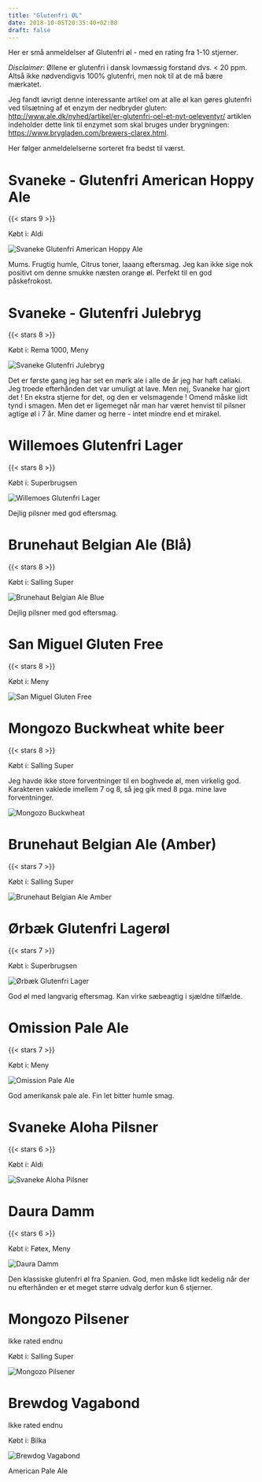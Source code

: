 ```yaml
---
title: "Glutenfri ØL"
date: 2018-10-05T20:35:40+02:00
draft: false
---
```

Her er små anmeldelser af Glutenfri øl - med en rating fra 1-10 stjerner.

*Disclaimer*: Øllene er glutenfri i dansk lovmæssig forstand dvs. < 20 ppm.
Altså ikke nødvendigvis 100% glutenfri, men nok til at de må bære mærkatet.

Jeg fandt iøvrigt denne interessante artikel om at alle øl kan gøres glutenfri ved tilsætning af et enzym der nedbryder gluten:
<http://www.ale.dk/nyhed/artikel/er-glutenfri-oel-et-nyt-oeleventyr/> artiklen indeholder dette link til enzymet som skal bruges under 
brygningen: <https://www.brygladen.com/brewers-clarex.html>.

Her følger anmeldelelserne sorteret fra bedst til værst.


# Svaneke - Glutenfri American Hoppy Ale
{{< stars 9 >}}

Købt i: Aldi

![Svaneke Glutenfri American Hoppy Ale](images/beer/SvanekeHoppyAle.jpg)

Mums. Frugtig humle, Citrus toner, laaang eftersmag. Jeg kan ikke sige nok positivt om denne smukke næsten orange øl.
Perfekt til en god påskefrokost.

# Svaneke - Glutenfri Julebryg
{{< stars 8 >}}

Købt i: Rema 1000, Meny

![Svaneke Glutenfri Julebryg](images/beer/SvanekeGlutenfriJulebryg.jpg)

Det er første gang jeg har set en mørk ale i alle de år jeg har haft cøliaki. Jeg troede efterhånden det
var umuligt at lave. Men nej, Svaneke har gjort det ! En ekstra stjerne for det, og den er velsmagende ! Omend måske lidt tynd i smagen. Men det er ligemeget når man har været henvist til pilsner agtige øl i 7 år.
Mine damer og herre - intet mindre end et mirakel.

# Willemoes Glutenfri Lager
{{< stars 8 >}}

Købt i: Superbrugsen

![Willemoes Glutenfri Lager](images/beer/WillemoesLager.jpg)

Dejlig pilsner med god eftersmag. 

# Brunehaut Belgian Ale (Blå)
{{< stars 8 >}}

Købt i: Salling Super

![Brunehaut Belgian Ale Blue](images/beer/BrunehautBlue.jpg)

Dejlig pilsner med god eftersmag. 

# San Miguel Gluten Free
{{< stars 8 >}}

Købt i: Meny

![San Miguel Gluten Free](images/beer/SanMiguel.jpg)

# Mongozo Buckwheat white beer
{{< stars 8 >}}

Købt i: Salling Super

Jeg havde ikke store forventninger til en boghvede øl, men virkelig god. Karakteren vaklede imellem 7 og 8, så jeg gik med 8 pga. mine lave forventninger.

![Mongozo Buckwheat](images/beer/MongozoBuckwheat.jpg)

# Brunehaut Belgian Ale (Amber)
{{< stars 7 >}}

Købt i: Salling Super

![Brunehaut Belgian Ale Amber](images/beer/Brunehaut.jpg)

# Ørbæk Glutenfri Lagerøl
{{< stars 7 >}}

Købt i: Superbrugsen

![Ørbæk Glutenfri Lager](images/beer/OerbaekLager.jpg)

God øl med langvarig eftersmag. Kan virke sæbeagtig i sjældne tilfælde.

# Omission Pale Ale
{{< stars 7 >}}

Købt i: Meny

![Omission Pale Ale](images/beer/OmissionPaleAle.jpg)

God amerikansk pale ale. Fin let bitter humle smag.

# Svaneke Aloha Pilsner
{{< stars 6 >}}

Købt i: Aldi

![Svaneke Aloha Pilsner](images/beer/SvanekeAlohaPilsner.jpg)

# Daura Damm
{{< stars 6 >}}

Købt i: Føtex, Meny

![Daura Damm](images/beer/DauraDamm.jpg)

Den klassiske glutenfri øl fra Spanien. God, men måske lidt kedelig når der nu efterhånden er et meget større udvalg derfor kun 6 stjerner.

# Mongozo Pilsener
Ikke rated endnu

Købt i: Salling Super

![Mongozo Pilsener](images/beer/MongozoPilsener.jpg)

# Brewdog Vagabond
Ikke rated endnu

Købt i: Bilka

![Brewdog Vagabond](images/beer/BrewDogVagabond.jpg)

American Pale Ale
